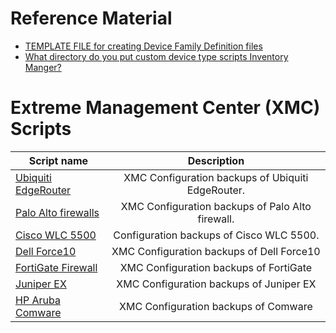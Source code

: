 # Reference Material
* [TEMPLATE FILE for creating Device Family Definition files](script_template.txt)
* [What directory do you put custom device type scripts Inventory Manger?](https://gtacknowledge.extremenetworks.com/articles/Q_A/What-directory-do-you-put-custom-device-type-scripts-Inventory-Manger)


# Extreme Management Center (XMC) Scripts
| Script name   | Description   |
| ------------- |:-------------:|
|[Ubiquiti EdgeRouter](EdgOS)|XMC Configuration backups of Ubiquiti EdgeRouter.|
|[Palo Alto firewalls](Palo_Alto_SCP_Script)|XMC Configuration backups of Palo Alto firewall.|
|[Cisco WLC 5500](Cisco_WLC_5500)|Configuration backups of Cisco WLC 5500.|XMC Configuration backups of Cisco WLC 5500|
|[Dell Force10](dell-force10)|XMC Configuration backups of Dell Force10|
|[FortiGate Firewall](FortiGate)|XMC Configuration backups of FortiGate|
[Juniper EX](juniper_EX)|XMC Configuration backups of Juniper EX|
[HP Aruba Comware](Hewlett_Packard_Comware-TFTP)|XMC Configuration backups of Comware|
